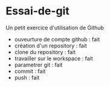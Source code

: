 # Essai-de-git
Un petit exercice d'utilisation de Github

* ouveurture de compte github : fait
* création d'un repository : fait
* clone du repository : fait
* travailler sur le workspace : fait
* parametrer git : fait
* commit : fait
* push : fait
